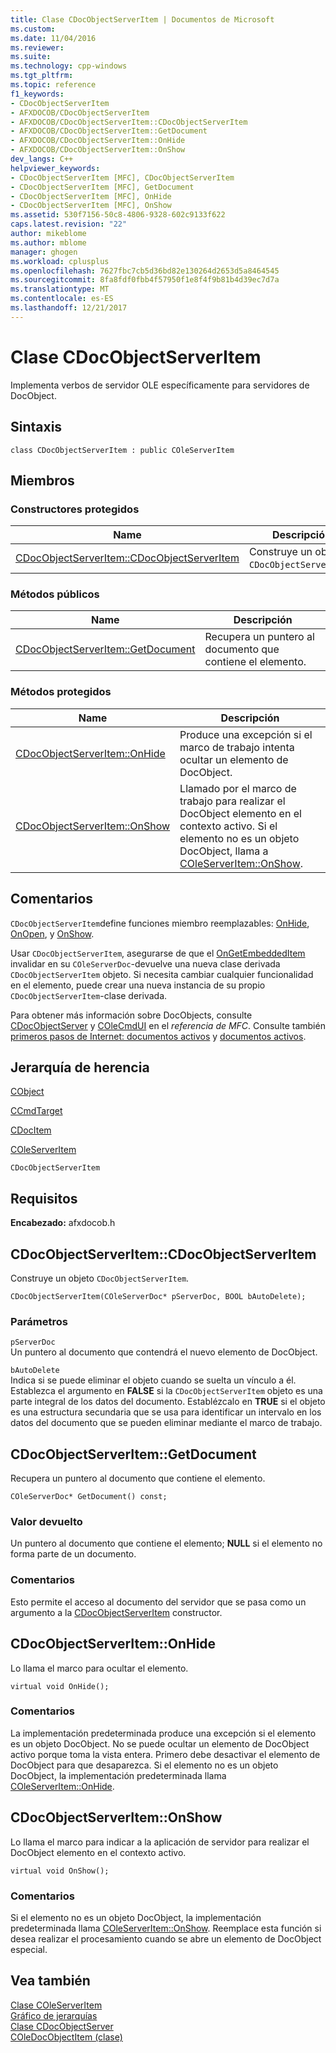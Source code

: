 ```yaml
---
title: Clase CDocObjectServerItem | Documentos de Microsoft
ms.custom: 
ms.date: 11/04/2016
ms.reviewer: 
ms.suite: 
ms.technology: cpp-windows
ms.tgt_pltfrm: 
ms.topic: reference
f1_keywords:
- CDocObjectServerItem
- AFXDOCOB/CDocObjectServerItem
- AFXDOCOB/CDocObjectServerItem::CDocObjectServerItem
- AFXDOCOB/CDocObjectServerItem::GetDocument
- AFXDOCOB/CDocObjectServerItem::OnHide
- AFXDOCOB/CDocObjectServerItem::OnShow
dev_langs: C++
helpviewer_keywords:
- CDocObjectServerItem [MFC], CDocObjectServerItem
- CDocObjectServerItem [MFC], GetDocument
- CDocObjectServerItem [MFC], OnHide
- CDocObjectServerItem [MFC], OnShow
ms.assetid: 530f7156-50c8-4806-9328-602c9133f622
caps.latest.revision: "22"
author: mikeblome
ms.author: mblome
manager: ghogen
ms.workload: cplusplus
ms.openlocfilehash: 7627fbc7cb5d36bd82e130264d2653d5a8464545
ms.sourcegitcommit: 8fa8fdf0fbb4f57950f1e8f4f9b81b4d39ec7d7a
ms.translationtype: MT
ms.contentlocale: es-ES
ms.lasthandoff: 12/21/2017
---
```

# <a name="cdocobjectserveritem-class"></a>Clase CDocObjectServerItem
Implementa verbos de servidor OLE específicamente para servidores de DocObject.  
  
## <a name="syntax"></a>Sintaxis  
  
```  
class CDocObjectServerItem : public COleServerItem  
```  
  
## <a name="members"></a>Miembros  
  
### <a name="protected-constructors"></a>Constructores protegidos  
  
|Name|Descripción|  
|----------|-----------------|  
|[CDocObjectServerItem::CDocObjectServerItem](#cdocobjectserveritem)|Construye un objeto `CDocObjectServerItem`.|  
  
### <a name="public-methods"></a>Métodos públicos  
  
|Name|Descripción|  
|----------|-----------------|  
|[CDocObjectServerItem::GetDocument](#getdocument)|Recupera un puntero al documento que contiene el elemento.|  
  
### <a name="protected-methods"></a>Métodos protegidos  
  
|Name|Descripción|  
|----------|-----------------|  
|[CDocObjectServerItem::OnHide](#onhide)|Produce una excepción si el marco de trabajo intenta ocultar un elemento de DocObject.|  
|[CDocObjectServerItem::OnShow](#onshow)|Llamado por el marco de trabajo para realizar el DocObject elemento en el contexto activo. Si el elemento no es un objeto DocObject, llama a [COleServerItem::OnShow](../../mfc/reference/coleserveritem-class.md#onshow).|  
  
## <a name="remarks"></a>Comentarios  
 `CDocObjectServerItem`define funciones miembro reemplazables: [OnHide](#onhide), [OnOpen](http://msdn.microsoft.com/en-us/7a9b1363-6ad8-4732-9959-4e35c07644fd), y [OnShow](#onshow).  
  
 Usar `CDocObjectServerItem`, asegurarse de que el [OnGetEmbeddedItem](../../mfc/reference/coleserverdoc-class.md#ongetembeddeditem) invalidar en su `COleServerDoc`-devuelve una nueva clase derivada `CDocObjectServerItem` objeto. Si necesita cambiar cualquier funcionalidad en el elemento, puede crear una nueva instancia de su propio `CDocObjectServerItem`-clase derivada.  
  
 Para obtener más información sobre DocObjects, consulte [CDocObjectServer](../../mfc/reference/cdocobjectserver-class.md) y [COleCmdUI](../../mfc/reference/colecmdui-class.md) en el *referencia de MFC*. Consulte también [primeros pasos de Internet: documentos activos](../../mfc/active-documents-on-the-internet.md) y [documentos activos](../../mfc/active-documents-on-the-internet.md).  
  
## <a name="inheritance-hierarchy"></a>Jerarquía de herencia  
 [CObject](../../mfc/reference/cobject-class.md)  
  
 [CCmdTarget](../../mfc/reference/ccmdtarget-class.md)  
  
 [CDocItem](../../mfc/reference/cdocitem-class.md)  
  
 [COleServerItem](../../mfc/reference/coleserveritem-class.md)  
  
 `CDocObjectServerItem`  
  
## <a name="requirements"></a>Requisitos  
 **Encabezado:** afxdocob.h  
  
##  <a name="cdocobjectserveritem"></a>CDocObjectServerItem::CDocObjectServerItem  
 Construye un objeto `CDocObjectServerItem`.  
  
```  
CDocObjectServerItem(COleServerDoc* pServerDoc, BOOL bAutoDelete);
```  
  
### <a name="parameters"></a>Parámetros  
 `pServerDoc`  
 Un puntero al documento que contendrá el nuevo elemento de DocObject.  
  
 `bAutoDelete`  
 Indica si se puede eliminar el objeto cuando se suelta un vínculo a él. Establezca el argumento en **FALSE** si la `CDocObjectServerItem` objeto es una parte integral de los datos del documento. Establézcalo en **TRUE** si el objeto es una estructura secundaria que se usa para identificar un intervalo en los datos del documento que se pueden eliminar mediante el marco de trabajo.  
  
##  <a name="getdocument"></a>CDocObjectServerItem::GetDocument  
 Recupera un puntero al documento que contiene el elemento.  
  
```  
COleServerDoc* GetDocument() const;  
```  
  
### <a name="return-value"></a>Valor devuelto  
 Un puntero al documento que contiene el elemento; **NULL** si el elemento no forma parte de un documento.  
  
### <a name="remarks"></a>Comentarios  
 Esto permite el acceso al documento del servidor que se pasa como un argumento a la [CDocObjectServerItem](#cdocobjectserveritem) constructor.  
  
##  <a name="onhide"></a>CDocObjectServerItem::OnHide  
 Lo llama el marco para ocultar el elemento.  
  
```  
virtual void OnHide();
```  
  
### <a name="remarks"></a>Comentarios  
 La implementación predeterminada produce una excepción si el elemento es un objeto DocObject. No se puede ocultar un elemento de DocObject activo porque toma la vista entera. Primero debe desactivar el elemento de DocObject para que desaparezca. Si el elemento no es un objeto DocObject, la implementación predeterminada llama [COleServerItem::OnHide](../../mfc/reference/coleserveritem-class.md#onhide).  
  
##  <a name="onshow"></a>CDocObjectServerItem::OnShow  
 Lo llama el marco para indicar a la aplicación de servidor para realizar el DocObject elemento en el contexto activo.  
  
```  
virtual void OnShow();
```  
  
### <a name="remarks"></a>Comentarios  
 Si el elemento no es un objeto DocObject, la implementación predeterminada llama [COleServerItem::OnShow](../../mfc/reference/coleserveritem-class.md#onopen). Reemplace esta función si desea realizar el procesamiento cuando se abre un elemento de DocObject especial.  
  
## <a name="see-also"></a>Vea también  
 [Clase COleServerItem](../../mfc/reference/coleserveritem-class.md)   
 [Gráfico de jerarquías](../../mfc/hierarchy-chart.md)   
 [Clase CDocObjectServer](../../mfc/reference/cdocobjectserver-class.md)   
 [COleDocObjectItem (clase)](../../mfc/reference/coledocobjectitem-class.md)
